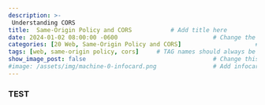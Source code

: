 ```yaml
---
description: >-
 Understanding CORS
title:  Same-Origin Policy and CORS           # Add title here
date: 2024-01-02 08:00:00 -0600                           # Change the date to match completion date
categories: [20 Web, Same-Origin Policy and CORS]                     # Change Templates to Writeup
tags: [web, same-origin policy, cors]     # TAG names should always be lowercase; replace template with writeup, and add relevant tags
show_image_post: false                                    # Change this to true
#image: /assets/img/machine-0-infocard.png                # Add infocard image here for post preview image
---
```


### TEST